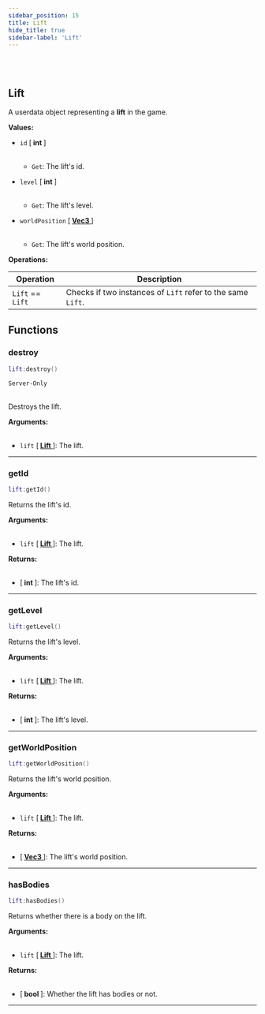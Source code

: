 ```yaml
---
sidebar_position: 15
title: Lift
hide_title: true
sidebar-label: 'Lift'
---
```


<br></br>

## Lift

A userdata object representing a <strong>lift</strong> in the game.

<strong>Values:</strong>

- <code>id</code> [<strong> int </strong>] <br></br>

	- <code>Get</code>: The lift's id.


- <code>level</code> [<strong> int </strong>] <br></br>

	- <code>Get</code>: The lift's level.


- <code>worldPosition</code> [<strong> <a href="/docs/Game-Script-Environment/Userdata/Vec3"> Vec3 </a> </strong>] <br></br>

	- <code>Get</code>: The lift's world position.


<strong>Operations:</strong>

| Operation   | Description |
| ----------- | ----------- |
| <code>Lift</code> == <code>Lift</code> | Checks if two instances of <code>Lift</code> refer to the same <code>Lift</code>. |

## Functions

### destroy

```lua
lift:destroy()
```
<code>Server-Only</code> <br></br>

Destroys the lift.

<strong>Arguments:</strong> <br></br>

- <code>lift</code> [<strong> <a href="/docs/Game-Script-Environment/Userdata/Lift"> Lift </a> </strong>]: The lift.

---

### getId

```lua
lift:getId()
```

Returns the lift's id.

<strong>Arguments:</strong> <br></br>

- <code>lift</code> [<strong> <a href="/docs/Game-Script-Environment/Userdata/Lift"> Lift </a> </strong>]: The lift.

<strong>Returns:</strong> <br></br>

- [<strong> int </strong>]: The lift's id.

---

### getLevel

```lua
lift:getLevel()
```

Returns the lift's level.

<strong>Arguments:</strong> <br></br>

- <code>lift</code> [<strong> <a href="/docs/Game-Script-Environment/Userdata/Lift"> Lift </a> </strong>]: The lift.

<strong>Returns:</strong> <br></br>

- [<strong> int </strong>]: The lift's level.

---

### getWorldPosition

```lua
lift:getWorldPosition()
```

Returns the lift's world position.

<strong>Arguments:</strong> <br></br>

- <code>lift</code> [<strong> <a href="/docs/Game-Script-Environment/Userdata/Lift"> Lift </a> </strong>]: The lift.

<strong>Returns:</strong> <br></br>

- [<strong> <a href="/docs/Game-Script-Environment/Userdata/Vec3"> Vec3 </a> </strong>]: The lift's world position.

---

### hasBodies

```lua
lift:hasBodies()
```

Returns whether there is a body on the lift.

<strong>Arguments:</strong> <br></br>

- <code>lift</code> [<strong> <a href="/docs/Game-Script-Environment/Userdata/Lift"> Lift </a> </strong>]: The lift.

<strong>Returns:</strong> <br></br>

- [<strong> bool </strong>]: Whether the lift has bodies or not.

---















